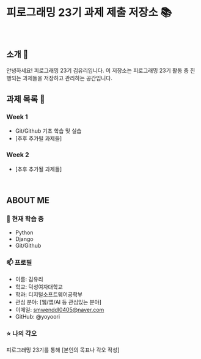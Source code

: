 # 피로그래밍 23기 과제 제출 저장소 📚
<br>

## 소개 🚀
안녕하세요! 피로그래밍 23기 김유리입니다.
이 저장소는 피로그래밍 23기 활동 중 진행되는 과제들을 저장하고 관리하는 공간입니다.
<br>

## 과제 목록 📕
### Week 1
- Git/Github 기초 학습 및 실습
- [추후 추가될 과제들]

### Week 2
- [추후 추가될 과제들]
<br>

## ABOUT ME
### 🌱 현재 학습 중
- Python
- Django
- Git/Github

### 📫 프로필
- 이름: 김유리
- 학교: 덕성여자대학교
- 학과: 디지털소프트웨어공학부
- 관심 분야: [웹/앱/AI 등 관심있는 분야]
- 이메일: smwenddl0405@naver.com
- GitHub: @yoyoori

### ⭐ 나의 각오
피로그래밍 23기를 통해 [본인의 목표나 각오 작성]